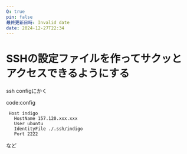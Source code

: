 ```yaml
---
Q: true
pin: false
最終更新日時: Invalid date
date: 2024-12-27T22:34
---
```

# SSHの設定ファイルを作ってサクッとアクセスできるようにする

ssh configにかく

code:config

```Plain
 Host indigo
   HostName 157.120.xxx.xxx
   User ubuntu
   IdentityFile ./.ssh/indigo
   Port 2222
```

など